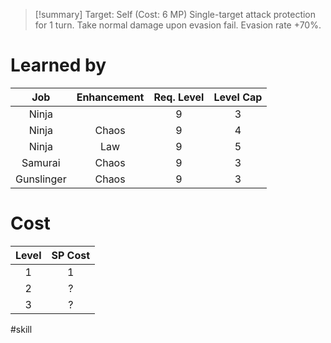 >[!summary]
>Target: Self (Cost: 6 MP)
>Single-target attack protection for 1 turn.
>Take normal damage upon evasion fail.
>Evasion rate +70%.
# Learned by
|    Job     | Enhancement | Req. Level | Level Cap |
|:----------:|:-----------:|:----------:|:---------:|
|   Ninja    |             |     9      |     3     |
|   Ninja    |    Chaos    |     9      |     4     |
|   Ninja    |     Law     |     9      |     5     |
|  Samurai   |    Chaos    |     9      |     3     |
| Gunslinger |    Chaos    |     9      |     3     |
# Cost
| Level | SP Cost |
|:-----:|:-------:|
| 1     | 1       |
| 2     | ?       |
| 3     | ?       |

#skill 